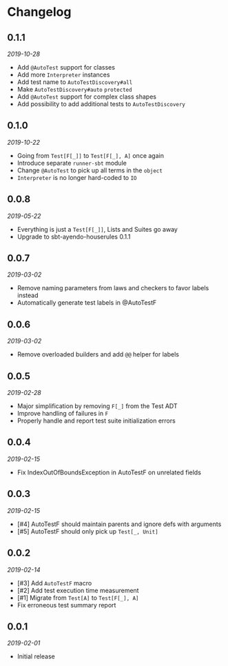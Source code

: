 # Changelog

## 0.1.1

_2019-10-28_

 * Add `@AutoTest` support for classes
 * Add more `Interpreter` instances
 * Add test name to `AutoTestDiscovery#all`
 * Make `AutoTestDiscovery#auto` `protected`
 * Add `@AutoTest` support for complex class shapes
 * Add possibility to add additional tests to `AutoTestDiscovery`

## 0.1.0

_2019-10-22_

 * Going from `Test[F[_]]` to `Test[F[_], A]` once again
 * Introduce separate `runner-sbt` module
 * Change `@AutoTest` to pick up all terms in the `object`
 * `Interpreter` is no longer hard-coded to `IO`

## 0.0.8

_2019-05-22_

 * Everything is just a `Test[F[_]]`, Lists and Suites go away
 * Upgrade to sbt-ayendo-houserules 0.1.1

## 0.0.7

_2019-03-02_

 * Remove naming parameters from laws and checkers to favor labels instead
 * Automatically generate test labels in @AutoTestF

## 0.0.6

_2019-03-02_

 * Remove overloaded builders and add `@@` helper for labels

## 0.0.5

_2019-02-28_

 * Major simplification by removing `F[_]` from the Test ADT
 * Improve handling of failures in `F`
 * Properly handle and report test suite initialization errors

## 0.0.4

_2019-02-15_

 * Fix IndexOutOfBoundsException in AutoTestF on unrelated fields

## 0.0.3

_2019-02-15_

 * [#4] AutoTestF should maintain parents and ignore defs with arguments
 * [#5] AutoTestF should only pick up `Test[_, Unit]`

## 0.0.2

_2019-02-14_

 * [#3] Add `AutoTestF` macro
 * [#2] Add test execution time measurement
 * [#1] Migrate from `Test[A]` to `Test[F[_], A]`
 * Fix erroneous test summary report

## 0.0.1

_2019-02-01_

 * Initial release
